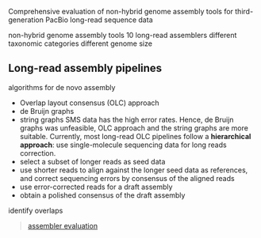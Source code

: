 
Comprehensive evaluation of 
non-hybrid genome assembly tools for 
third-generation PacBio long-read sequence data

non-hybrid genome assembly tools
10 long-read assemblers
different taxonomic categories 
different genome size



## Long-read assembly pipelines
algorithms for de novo assembly 
- Overlap layout consensus (OLC) approach 
- de Bruijn graphs 
- string graphs 
SMS data has the high error rates. Hence, de Bruijn graphs was unfeasible, OLC approach and the string graphs are more suitable.
Currently, most long-read OLC pipelines follow a **hierarchical approach**: use single-molecule sequencing data for long reads correction. 
- select a subset of longer reads as seed data
- use shorter reads to align against the longer seed data as references, and correct sequencing errors by consensus of the aligned reads
- use error-corrected reads for a draft assembly 
- obtain a polished consensus of the draft assembly

identify overlaps
> [assembler evaluation](https://academic.oup.com/bib/article/20/3/866/4590140)
<!--stackedit_data:
eyJoaXN0b3J5IjpbMzIzOTg4NDg5LC0xMTU1NDE4Mjk1LC04OT
Y2NjU3ODIsNjMxOTQ1NDYxLDc1NDg0MzI4MSw0MjE3MDg0MjYs
LTE4NjE0NjQwNF19
-->